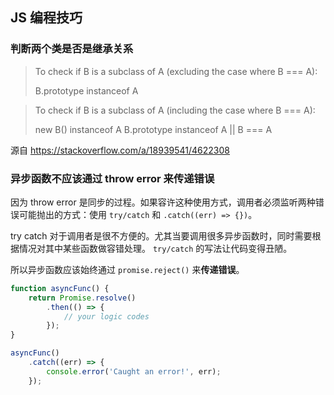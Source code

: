 ## JS 编程技巧

### 判断两个类是否是继承关系

> To check if B is a subclass of A (excluding the case where B === A):
>
> B.prototype instanceof A

> To check if B is a subclass of A (including the case where B === A):
>
> new B() instanceof A
> B.prototype instanceof A || B === A

源自 https://stackoverflow.com/a/18939541/4622308

### 异步函数不应该通过 throw error 来传递错误

因为 throw error 是同步的过程。如果容许这种使用方式，调用者必须监听两种错误可能抛出的方式：使用 `try/catch` 和 `.catch((err) => {})`。

try catch 对于调用者是很不方便的。尤其当要调用很多异步函数时，同时需要根据情况对其中某些函数做容错处理。
`try/catch` 的写法让代码变得丑陋。

所以异步函数应该始终通过 `promise.reject()` 来**传递错误**。

```js
function asyncFunc() {
    return Promise.resolve()
        .then(() => {
            // your logic codes
        });
}

asyncFunc()
    .catch((err) => {
        console.error('Caught an error!', err);
    });
```
